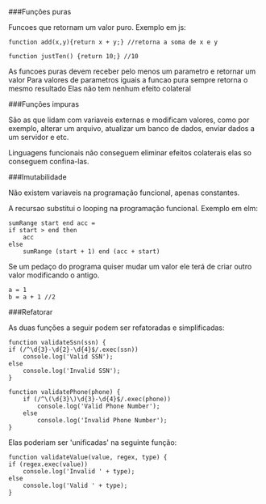 ###Funções puras

Funcoes que retornam um valor puro. Exemplo em js:

    function add(x,y){return x + y;} //retorna a soma de x e y
    
    function justTen() {return 10;} //10
    
As funcoes puras devem receber pelo menos um parametro e retornar um valor
Para valores de parametros iguais a funcao pura sempre retorna o mesmo resultado
Elas não tem nenhum efeito colateral

###Funções impuras

São as que lidam com variaveis externas e modificam valores, como por exemplo,
alterar um arquivo, atualizar um banco de dados, enviar dados a um servidor e etc.

Linguagens funcionais não conseguem eliminar efeitos colaterais
elas so conseguem confina-las.

###Imutabilidade

Não existem variaveis na programação funcional, apenas constantes.

A recursao substitui o looping na programação funcional. Exemplo em elm:

    sumRange start end acc =
    if start > end then
        acc
    else
        sumRange (start + 1) end (acc + start) 

Se um pedaço do programa quiser mudar um valor ele terá de
criar outro valor modificando o antigo.

    a = 1
    b = a + 1 //2

###Refatorar

As duas funções a seguir podem ser refatoradas e simplificadas:

    function validateSsn(ssn) {
    if (/^\d{3}-\d{2}-\d{4}$/.exec(ssn))
        console.log('Valid SSN');
    else
        console.log('Invalid SSN');
    }

    function validatePhone(phone) {
        if (/^\(\d{3}\)\d{3}-\d{4}$/.exec(phone))
            console.log('Valid Phone Number');
        else
            console.log('Invalid Phone Number');
    }
    
Elas poderiam ser 'unificadas' na seguinte função:

    function validateValue(value, regex, type) {
    if (regex.exec(value))
        console.log('Invalid ' + type);
    else
        console.log('Valid ' + type);
    }


